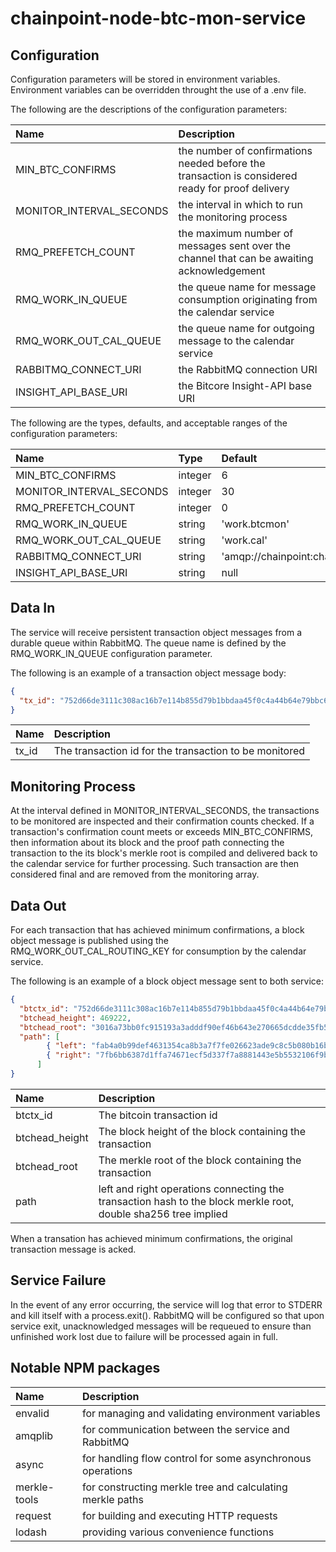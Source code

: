 # chainpoint-node-btc-mon-service

## Configuration
Configuration parameters will be stored in environment variables. Environment variables can be overridden throught the use of a .env file. 

The following are the descriptions of the configuration parameters:

| Name           | Description  |
| :------------- |:-------------|
| MIN\_BTC\_CONFIRMS | the number of confirmations needed before the transaction is considered ready for proof delivery |
| MONITOR\_INTERVAL\_SECONDS | the interval in which to run the monitoring process |
| RMQ\_PREFETCH\_COUNT | the maximum number of messages sent over the channel that can be awaiting acknowledgement |
| RMQ\_WORK\_IN\_QUEUE     | the queue name for message consumption originating from the calendar service |
| RMQ\_WORK\_OUT\_CAL\_QUEUE       | the queue name for outgoing message to the calendar service | 
| RABBITMQ\_CONNECT\_URI       | the RabbitMQ connection URI | 
| INSIGHT\_API\_BASE\_URI       | the Bitcore Insight-API base URI | 

The following are the types, defaults, and acceptable ranges of the configuration parameters: 

| Name           | Type         | Default | Min | Max |
| :------------- |:-------------|:-------------|:---|:---|
| MIN\_BTC\_CONFIRMS      | integer      | 6 | 1 | 15 |
| MONITOR\_INTERVAL\_SECONDS      | integer      | 30 | 10 | 600 |
| RMQ\_PREFETCH\_COUNT      | integer      | 0 | | |
| RMQ\_WORK\_IN\_QUEUE      | string      | 'work.btcmon' | | |
| RMQ\_WORK\_OUT\_CAL\_QUEUE       | string      | 'work.cal' | | |
| RABBITMQ\_CONNECT\_URI       | string      | 'amqp://chainpoint:chainpoint@rabbitmq' |  | |
| INSIGHT\_API\_BASE\_URI       | string      | null |  | |


## Data In
The service will receive persistent transaction object messages from a durable queue within RabbitMQ. The queue name is defined by the RMQ\_WORK\_IN\_QUEUE  configuration parameter.

The following is an example of a transaction object message body: 
```json
{
  "tx_id": "752d66de3111c308ac16b7e114b855d79b1bbdaa45f0c4a44b64e79bbc69bb78"
}
```
| Name | Description                                                            |
| :--- |:-----------------------------------------------------------------------|
| tx_id   | The transaction id for the transaction to be monitored |


## Monitoring Process
At the interval defined in MONITOR\_INTERVAL\_SECONDS, the transactions to be monitored are inspected and their confirmation counts checked. If a transaction's confirmation count meets or exceeds MIN\_BTC\_CONFIRMS, then information about its block and the proof path connecting the transaction to the its block's merkle root is compiled and delivered back to the calendar service for further processing. Such transaction are then considered final and are removed from the monitoring array.

## Data Out
For each transaction that has achieved minimum confirmations, a block object message is published using the RMQ\_WORK\_OUT\_CAL\_ROUTING\_KEY for consumption by the calendar service.

The following is an example of a block object message sent to both service: 
```json
{
  "btctx_id": "752d66de3111c308ac16b7e114b855d79b1bbdaa45f0c4a44b64e79bbc69bb78",
  "btchead_height": 469222,
  "btchead_root": "3016a73bb0fc915193a3adddf90ef46b643e270665dcdde35fb52eb1f44a48be",
  "path": [
        { "left": "fab4a0b99def4631354ca8b3a7f7fe026623ade9c8c5b080b16b2c744d2b9c7d" },
        { "right": "7fb6bb6387d1ffa74671ecf5d337f7a8881443e5b5532106f9bebb673dd72bc9" }
      ]
}
```
| Name             | Description                                                            |
| :--------------- |:-----------------------------------------------------------------------|
| btctx_id          | The bitcoin transaction id |
| btchead_height | The block height of the block containing the transaction |
| btchead_root | The merkle root of the block containing the transaction |
| path | left and right operations connecting the transaction hash to the block merkle root, double sha256 tree implied |

When a transation has achieved minimum confirmations, the original transaction message is acked.

## Service Failure
In the event of any error occurring, the service will log that error to STDERR and kill itself with a process.exit(). RabbitMQ will be configured so that upon service exit, unacknowledged messages will be requeued to ensure than unfinished work lost due to failure will be processed again in full.


## Notable NPM packages
| Name         | Description                                                            |
| :---         |:-----------------------------------------------------------------------|
| envalid       | for managing and validating environment variables |
| amqplib      | for communication between the service and RabbitMQ |
| async      | for handling flow control for some asynchronous operations |
| merkle-tools | for constructing merkle tree and calculating merkle paths |
| request | for building and executing HTTP requests |
| lodash | providing various convenience functions |

